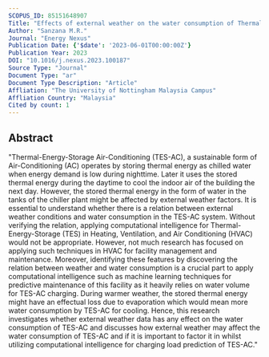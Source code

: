 ```yaml
---
SCOPUS_ID: 85151648907
Title: "Effects of external weather on the water consumption of Thermal-Energy-Storage Air-Conditioning system"
Author: "Sanzana M.R."
Journal: "Energy Nexus"
Publication Date: {'$date': '2023-06-01T00:00:00Z'}
Publication Year: 2023
DOI: "10.1016/j.nexus.2023.100187"
Source Type: "Journal"
Document Type: "ar"
Document Type Description: "Article"
Affliation: "The University of Nottingham Malaysia Campus"
Affliation Country: "Malaysia"
Cited by count: 1
---
```


## Abstract
"Thermal-Energy-Storage Air-Conditioning (TES-AC), a sustainable form of Air-Conditioning (AC) operates by storing thermal energy as chilled water when energy demand is low during nighttime. Later it uses the stored thermal energy during the daytime to cool the indoor air of the building the next day. However, the stored thermal energy in the form of water in the tanks of the chiller plant might be affected by external weather factors. It is essential to understand whether there is a relation between external weather conditions and water consumption in the TES-AC system. Without verifying the relation, applying computational intelligence for Thermal-Energy-Storage (TES) in Heating, Ventilation, and Air Conditioning (HVAC) would not be appropriate. However, not much research has focused on applying such techniques in HVAC for facility management and maintenance. Moreover, identifying these features by discovering the relation between weather and water consumption is a crucial part to apply computational intelligence such as machine learning techniques for predictive maintenance of this facility as it heavily relies on water volume for TES-AC charging. During warmer weather, the stored thermal energy might have an effectual loss due to evaporation which would mean more water consumption by TES-AC for cooling. Hence, this research investigates whether external weather data has any effect on the water consumption of TES-AC and discusses how external weather may affect the water consumption of TES-AC and if it is important to factor it in whilst utilizing computational intelligence for charging load prediction of TES-AC."
